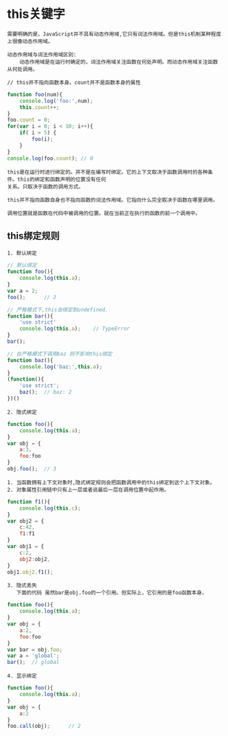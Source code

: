 # this关键字

    需要明确的是，JavaScript并不具有动态作用域,它只有词法作用域。但是this机制某种程度上很像动态作用域。
    
    动态作用域与词法作用域区别:
        动态作用域是在运行时确定的，词法作用域关注函数在何处声明。而动态作用域关注函数从何处调用。
        
    // this并不指向函数本身。count并不是函数本身的属性
```js
function foo(num){
    console.log('foo:',num);
    this.count++;
}
foo.count = 0;
for(var i = 0; i < 10; i++){
    if( i > 5) {
        foo(i);
    }
}
console.log(foo.count); // 0
```

    this是在运行时进行绑定的。并不是在编写时绑定。它的上下文取决于函数调用时的各种条件。this的绑定和函数声明的位置没有任何
    关系。只取决于函数的调用方式。
    
    this并不指向函数自身也不指向函数的词法作用域。它指向什么完全取决于函数在哪里调用。
    
    调用位置就是函数在代码中被调用的位置。就在当前正在执行的函数的前一个调用中。
    
## this绑定规则

    1. 默认绑定
```js
// 默认绑定
function foo(){
    console.log(this.a);
}
var a = 2;
foo();      // 2

// 严格模式下,this会绑定到undefined.
function bar(){
    'use strict'
    console.log(this.a);    // TypeError
}
bar();

// 在严格模式下调用baz 则不影响this绑定
function baz(){
    console.log('baz:',this.a);
}
(function(){
    'use strict';
    baz();  // baz: 2
})()
```

    2. 隐式绑定
```js
function foo(){
    console.log(this.a);
}
var obj = {
    a:3,
    foo:foo
}
obj.foo();  // 3
```
    1. 当函数拥有上下文对象时,隐式绑定规则会把函数调用中的this绑定到这个上下文对象。
    2. 对象属性引用链中只有上一层或者说最后一层在调用位置中起作用。
```js
function f1(){
    console.log(this.c);
}
var obj2 = {
    c:42,
    f1:f1
}
var obj1 = {
    c:2,
    obj2:obj2,
}
obj1.obj2.f1();
```
    3. 隐式丢失
       下面的代码 虽然bar是obj.foo的一个引用。但实际上，它引用的是foo函数本身。
```js
function foo(){
    console.log(this.a);
}
var obj = {
    a:2,
    foo:foo
}
var bar = obj.foo;
var a = 'global';
bar();  // global
```

    4. 显示绑定
```js
function foo(){
    console.log(this.a);
}
var obj = {
    a:2
}
foo.call(obj);      // 2
```

    